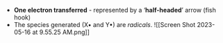 - **One electron transferred** - represented by a ‘**half-headed**’ arrow (fish hook)
- The species generated (X• and Y•) are *radicals*.
![[Screen Shot 2023-05-16 at 9.55.25 AM.png]]